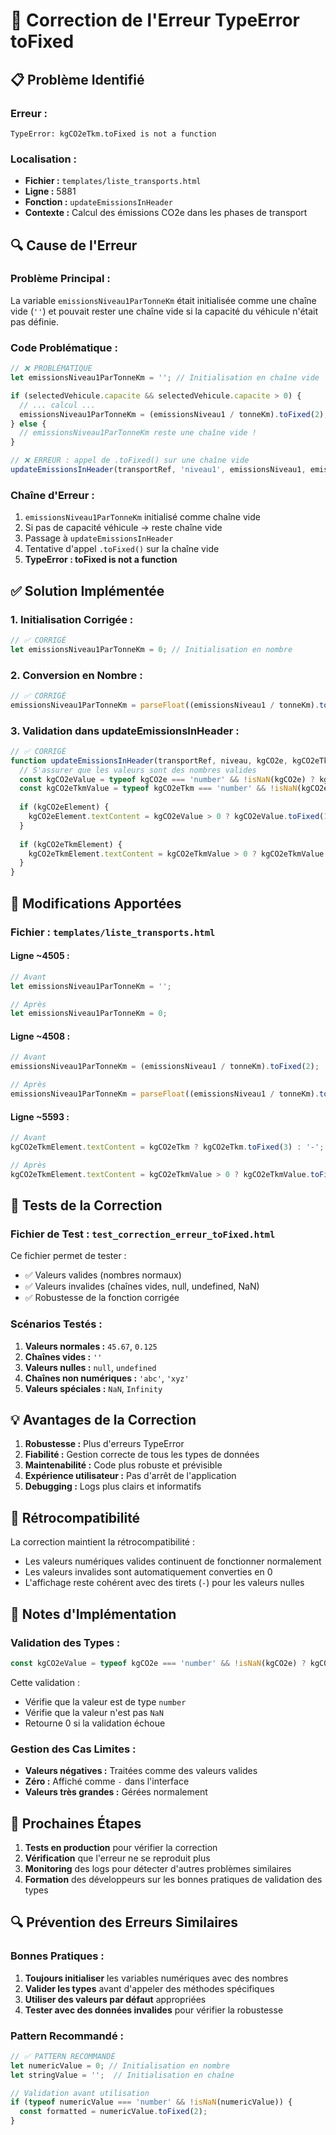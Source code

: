 # 🔧 Correction de l'Erreur TypeError toFixed

## 📋 Problème Identifié

### **Erreur :**
```
TypeError: kgCO2eTkm.toFixed is not a function
```

### **Localisation :**
- **Fichier :** `templates/liste_transports.html`
- **Ligne :** 5881
- **Fonction :** `updateEmissionsInHeader`
- **Contexte :** Calcul des émissions CO2e dans les phases de transport

## 🔍 Cause de l'Erreur

### **Problème Principal :**
La variable `emissionsNiveau1ParTonneKm` était initialisée comme une chaîne vide (`''`) et pouvait rester une chaîne vide si la capacité du véhicule n'était pas définie.

### **Code Problématique :**
```javascript
// ❌ PROBLÉMATIQUE
let emissionsNiveau1ParTonneKm = ''; // Initialisation en chaîne vide

if (selectedVehicule.capacite && selectedVehicule.capacite > 0) {
  // ... calcul ...
  emissionsNiveau1ParTonneKm = (emissionsNiveau1 / tonneKm).toFixed(2);
} else {
  // emissionsNiveau1ParTonneKm reste une chaîne vide !
}

// ❌ ERREUR : appel de .toFixed() sur une chaîne vide
updateEmissionsInHeader(transportRef, 'niveau1', emissionsNiveau1, emissionsNiveau1ParTonneKm);
```

### **Chaîne d'Erreur :**
1. `emissionsNiveau1ParTonneKm` initialisé comme chaîne vide
2. Si pas de capacité véhicule → reste chaîne vide
3. Passage à `updateEmissionsInHeader`
4. Tentative d'appel `.toFixed()` sur la chaîne vide
5. **TypeError : toFixed is not a function**

## ✅ Solution Implémentée

### **1. Initialisation Corrigée :**
```javascript
// ✅ CORRIGÉ
let emissionsNiveau1ParTonneKm = 0; // Initialisation en nombre
```

### **2. Conversion en Nombre :**
```javascript
// ✅ CORRIGÉ
emissionsNiveau1ParTonneKm = parseFloat((emissionsNiveau1 / tonneKm).toFixed(2));
```

### **3. Validation dans updateEmissionsInHeader :**
```javascript
// ✅ CORRIGÉ
function updateEmissionsInHeader(transportRef, niveau, kgCO2e, kgCO2eTkm) {
  // S'assurer que les valeurs sont des nombres valides
  const kgCO2eValue = typeof kgCO2e === 'number' && !isNaN(kgCO2e) ? kgCO2e : 0;
  const kgCO2eTkmValue = typeof kgCO2eTkm === 'number' && !isNaN(kgCO2eTkm) ? kgCO2eTkm : 0;
  
  if (kgCO2eElement) {
    kgCO2eElement.textContent = kgCO2eValue > 0 ? kgCO2eValue.toFixed(1) : '-';
  }
  
  if (kgCO2eTkmElement) {
    kgCO2eTkmElement.textContent = kgCO2eTkmValue > 0 ? kgCO2eTkmValue.toFixed(3) : '-';
  }
}
```

## 🔧 Modifications Apportées

### **Fichier :** `templates/liste_transports.html`

#### **Ligne ~4505 :**
```javascript
// Avant
let emissionsNiveau1ParTonneKm = '';

// Après
let emissionsNiveau1ParTonneKm = 0;
```

#### **Ligne ~4508 :**
```javascript
// Avant
emissionsNiveau1ParTonneKm = (emissionsNiveau1 / tonneKm).toFixed(2);

// Après
emissionsNiveau1ParTonneKm = parseFloat((emissionsNiveau1 / tonneKm).toFixed(2));
```

#### **Ligne ~5593 :**
```javascript
// Avant
kgCO2eTkmElement.textContent = kgCO2eTkm ? kgCO2eTkm.toFixed(3) : '-';

// Après
kgCO2eTkmElement.textContent = kgCO2eTkmValue > 0 ? kgCO2eTkmValue.toFixed(3) : '-';
```

## 🧪 Tests de la Correction

### **Fichier de Test :** `test_correction_erreur_toFixed.html`

Ce fichier permet de tester :
- ✅ Valeurs valides (nombres normaux)
- ✅ Valeurs invalides (chaînes vides, null, undefined, NaN)
- ✅ Robustesse de la fonction corrigée

### **Scénarios Testés :**
1. **Valeurs normales :** `45.67`, `0.125`
2. **Chaînes vides :** `''`
3. **Valeurs nulles :** `null`, `undefined`
4. **Chaînes non numériques :** `'abc'`, `'xyz'`
5. **Valeurs spéciales :** `NaN`, `Infinity`

## 💡 Avantages de la Correction

1. **Robustesse :** Plus d'erreurs TypeError
2. **Fiabilité :** Gestion correcte de tous les types de données
3. **Maintenabilité :** Code plus robuste et prévisible
4. **Expérience utilisateur :** Pas d'arrêt de l'application
5. **Debugging :** Logs plus clairs et informatifs

## 🔄 Rétrocompatibilité

La correction maintient la rétrocompatibilité :
- Les valeurs numériques valides continuent de fonctionner normalement
- Les valeurs invalides sont automatiquement converties en 0
- L'affichage reste cohérent avec des tirets (`-`) pour les valeurs nulles

## 📝 Notes d'Implémentation

### **Validation des Types :**
```javascript
const kgCO2eValue = typeof kgCO2e === 'number' && !isNaN(kgCO2e) ? kgCO2e : 0;
```

Cette validation :
- Vérifie que la valeur est de type `number`
- Vérifie que la valeur n'est pas `NaN`
- Retourne 0 si la validation échoue

### **Gestion des Cas Limites :**
- **Valeurs négatives :** Traitées comme des valeurs valides
- **Zéro :** Affiché comme `-` dans l'interface
- **Valeurs très grandes :** Gérées normalement

## 🎯 Prochaines Étapes

1. **Tests en production** pour vérifier la correction
2. **Vérification** que l'erreur ne se reproduit plus
3. **Monitoring** des logs pour détecter d'autres problèmes similaires
4. **Formation** des développeurs sur les bonnes pratiques de validation des types

## 🔍 Prévention des Erreurs Similaires

### **Bonnes Pratiques :**
1. **Toujours initialiser** les variables numériques avec des nombres
2. **Valider les types** avant d'appeler des méthodes spécifiques
3. **Utiliser des valeurs par défaut** appropriées
4. **Tester avec des données invalides** pour vérifier la robustesse

### **Pattern Recommandé :**
```javascript
// ✅ PATTERN RECOMMANDÉ
let numericValue = 0; // Initialisation en nombre
let stringValue = '';  // Initialisation en chaîne

// Validation avant utilisation
if (typeof numericValue === 'number' && !isNaN(numericValue)) {
  const formatted = numericValue.toFixed(2);
}
```







